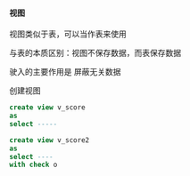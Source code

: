 #### 视图

视图类似于表，可以当作表来使用

与表的本质区别：视图不保存数据，而表保存数据

驶入的主要作用是 屏蔽无关数据

创建视图

~~~ SQL
create view v_score
as
select -----
~~~

~~~ SQL
create view v_score2
as
select ----
with check o
~~~

